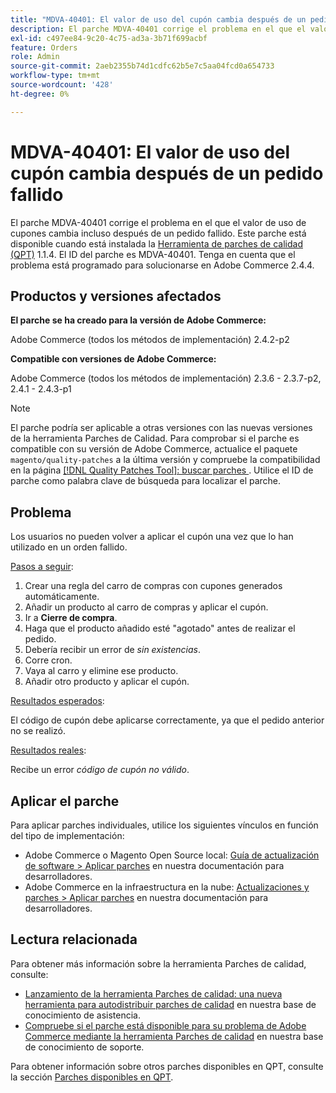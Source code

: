 ```yaml
---
title: "MDVA-40401: El valor de uso del cupón cambia después de un pedido fallido"
description: El parche MDVA-40401 corrige el problema en el que el valor de uso de cupones cambia incluso después de un pedido fallido. Este parche está disponible cuando está instalada la [Quality Patches Tool (QPT)](https://experienceleague.adobe.com/es/docs/commerce-operations/upgrade-guide/patches/overview) 1.1.4. El ID del parche es MDVA-40401. Tenga en cuenta que el problema está programado para solucionarse en Adobe Commerce 2.4.4.
exl-id: c497ee84-9c20-4c75-ad3a-3b71f699acbf
feature: Orders
role: Admin
source-git-commit: 2aeb2355b74d1cdfc62b5e7c5aa04fcd0a654733
workflow-type: tm+mt
source-wordcount: '428'
ht-degree: 0%

---
```


# MDVA-40401: El valor de uso del cupón cambia después de un pedido fallido

El parche MDVA-40401 corrige el problema en el que el valor de uso de cupones cambia incluso después de un pedido fallido. Este parche está disponible cuando está instalada la [Herramienta de parches de calidad (QPT)](https://experienceleague.adobe.com/es/docs/commerce-operations/upgrade-guide/patches/overview) 1.1.4. El ID del parche es MDVA-40401. Tenga en cuenta que el problema está programado para solucionarse en Adobe Commerce 2.4.4.

## Productos y versiones afectados

**El parche se ha creado para la versión de Adobe Commerce:**

Adobe Commerce (todos los métodos de implementación) 2.4.2-p2

**Compatible con versiones de Adobe Commerce:**

Adobe Commerce (todos los métodos de implementación) 2.3.6 - 2.3.7-p2, 2.4.1 - 2.4.3-p1

>[!NOTE]
>
>El parche podría ser aplicable a otras versiones con las nuevas versiones de la herramienta Parches de Calidad. Para comprobar si el parche es compatible con su versión de Adobe Commerce, actualice el paquete `magento/quality-patches` a la última versión y compruebe la compatibilidad en la página [[!DNL Quality Patches Tool]: buscar parches ](https://experienceleague.adobe.com/tools/commerce-quality-patches/index.html?lang=es). Utilice el ID de parche como palabra clave de búsqueda para localizar el parche.

## Problema

Los usuarios no pueden volver a aplicar el cupón una vez que lo han utilizado en un orden fallido.

<u>Pasos a seguir</u>:

1. Crear una regla del carro de compras con cupones generados automáticamente.
1. Añadir un producto al carro de compras y aplicar el cupón.
1. Ir a **Cierre de compra**.
1. Haga que el producto añadido esté &quot;agotado&quot; antes de realizar el pedido.
1. Debería recibir un error de *sin existencias*.
1. Corre cron.
1. Vaya al carro y elimine ese producto.
1. Añadir otro producto y aplicar el cupón.

<u>Resultados esperados</u>:

El código de cupón debe aplicarse correctamente, ya que el pedido anterior no se realizó.

<u>Resultados reales</u>:

Recibe un error *código de cupón no válido*.

## Aplicar el parche

Para aplicar parches individuales, utilice los siguientes vínculos en función del tipo de implementación:

* Adobe Commerce o Magento Open Source local: [Guía de actualización de software > Aplicar parches](https://experienceleague.adobe.com/es/docs/commerce-operations/tools/quality-patches-tool/usage) en nuestra documentación para desarrolladores.
* Adobe Commerce en la infraestructura en la nube: [Actualizaciones y parches > Aplicar parches](https://experienceleague.adobe.com/es/docs/commerce-cloud-service/user-guide/develop/upgrade/apply-patches) en nuestra documentación para desarrolladores.

## Lectura relacionada

Para obtener más información sobre la herramienta Parches de calidad, consulte:

* [Lanzamiento de la herramienta Parches de calidad: una nueva herramienta para autodistribuir parches de calidad](/help/announcements/adobe-commerce-announcements/magento-quality-patches-released-new-tool-to-self-serve-quality-patches.md) en nuestra base de conocimiento de asistencia.
* [Compruebe si el parche está disponible para su problema de Adobe Commerce mediante la herramienta Parches de calidad](/help/support-tools/patches-available-in-qpt-tool/check-patch-for-magento-issue-with-magento-quality-patches.md) en nuestra base de conocimiento de soporte.

Para obtener información sobre otros parches disponibles en QPT, consulte la sección [Parches disponibles en QPT](https://support.magento.com/hc/en-us/sections/360010506631-Patches-available-in-QPT-tool-).
